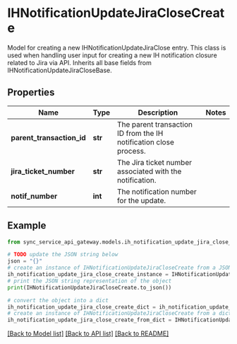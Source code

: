 # IHNotificationUpdateJiraCloseCreate

Model for creating a new IHNotificationUpdateJiraClose entry.  This class is used when handling user input for creating a new IH notification closure related to Jira via API. Inherits all base fields from IHNotificationUpdateJiraCloseBase.

## Properties

Name | Type | Description | Notes
------------ | ------------- | ------------- | -------------
**parent_transaction_id** | **str** | The parent transaction ID from the IH notification close process. | 
**jira_ticket_number** | **str** | The Jira ticket number associated with the notification. | 
**notif_number** | **int** | The notification number for the update. | 

## Example

```python
from sync_service_api_gateway.models.ih_notification_update_jira_close_create import IHNotificationUpdateJiraCloseCreate

# TODO update the JSON string below
json = "{}"
# create an instance of IHNotificationUpdateJiraCloseCreate from a JSON string
ih_notification_update_jira_close_create_instance = IHNotificationUpdateJiraCloseCreate.from_json(json)
# print the JSON string representation of the object
print(IHNotificationUpdateJiraCloseCreate.to_json())

# convert the object into a dict
ih_notification_update_jira_close_create_dict = ih_notification_update_jira_close_create_instance.to_dict()
# create an instance of IHNotificationUpdateJiraCloseCreate from a dict
ih_notification_update_jira_close_create_from_dict = IHNotificationUpdateJiraCloseCreate.from_dict(ih_notification_update_jira_close_create_dict)
```
[[Back to Model list]](../README.md#documentation-for-models) [[Back to API list]](../README.md#documentation-for-api-endpoints) [[Back to README]](../README.md)


